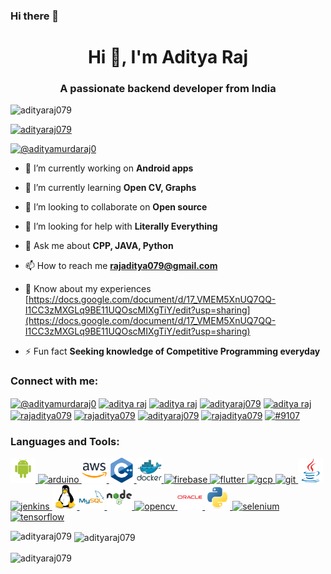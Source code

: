 ### Hi there 👋

<h1 align="center">Hi 👋, I'm Aditya Raj</h1>
<h3 align="center">A passionate backend developer from India</h3>

<p align="left"> <img src="https://komarev.com/ghpvc/?username=adityaraj079&label=Profile%20views&color=0e75b6&style=flat" alt="adityaraj079" /> </p>

<p align="left"> <a href="https://github.com/ryo-ma/github-profile-trophy"><img src="https://github-profile-trophy.vercel.app/?username=adityaraj079" alt="adityaraj079" /></a> </p>

<p align="left"> <a href="https://twitter.com/@adityamurdaraj0" target="blank"><img src="https://img.shields.io/twitter/follow/@adityamurdaraj0?logo=twitter&style=for-the-badge" alt="@adityamurdaraj0" /></a> </p>

- 🔭 I’m currently working on **Android apps**

- 🌱 I’m currently learning **Open CV, Graphs**

- 👯 I’m looking to collaborate on **Open source**

- 🤝 I’m looking for help with **Literally Everything**

- 💬 Ask me about **CPP, JAVA, Python**

- 📫 How to reach me **rajaditya079@gmail.com**

- 📄 Know about my experiences [https://docs.google.com/document/d/17_VMEM5XnUQ7QQ-I1CC3zMXGLq9BE11UQOscMIXgTiY/edit?usp=sharing](https://docs.google.com/document/d/17_VMEM5XnUQ7QQ-I1CC3zMXGLq9BE11UQOscMIXgTiY/edit?usp=sharing)

- ⚡ Fun fact **Seeking knowledge of Competitive Programming everyday**

<h3 align="left">Connect with me:</h3>
<p align="left">
<a href="https://twitter.com/@adityamurdaraj0" target="blank"><img align="center" src="https://cdn.jsdelivr.net/npm/simple-icons@3.0.1/icons/twitter.svg" alt="@adityamurdaraj0" height="30" width="40" /></a>
<a href="https://linkedin.com/in/aditya raj" target="blank"><img align="center" src="https://cdn.jsdelivr.net/npm/simple-icons@3.0.1/icons/linkedin.svg" alt="aditya raj" height="30" width="40" /></a>
<a href="https://stackoverflow.com/users/aditya raj" target="blank"><img align="center" src="https://cdn.jsdelivr.net/npm/simple-icons@3.0.1/icons/stackoverflow.svg" alt="aditya raj" height="30" width="40" /></a>
<a href="https://instagram.com/adityaraj079" target="blank"><img align="center" src="https://cdn.jsdelivr.net/npm/simple-icons@3.0.1/icons/instagram.svg" alt="adityaraj079" height="30" width="40" /></a>
<a href="https://www.youtube.com/c/aditya raj" target="blank"><img align="center" src="https://cdn.jsdelivr.net/npm/simple-icons@3.0.1/icons/youtube.svg" alt="aditya raj" height="30" width="40" /></a>
<a href="https://www.codechef.com/users/rajaditya079" target="blank"><img align="center" src="https://cdn.jsdelivr.net/npm/simple-icons@3.1.0/icons/codechef.svg" alt="rajaditya079" height="30" width="40" /></a>
<a href="https://www.hackerrank.com/rajaditya079" target="blank"><img align="center" src="https://cdn.jsdelivr.net/npm/simple-icons@3.0.1/icons/hackerrank.svg" alt="rajaditya079" height="30" width="40" /></a>
<a href="https://codeforces.com/profile/adityaraj079" target="blank"><img align="center" src="https://cdn.jsdelivr.net/npm/simple-icons@3.0.1/icons/codeforces.svg" alt="adityaraj079" height="30" width="40" /></a>
<a href="https://auth.geeksforgeeks.org/user/rajaditya079" target="blank"><img align="center" src="https://cdn.jsdelivr.net/npm/simple-icons@3.0.1/icons/geeksforgeeks.svg" alt="rajaditya079" height="30" width="40" /></a>
<a href="https://discord.gg/#9107" target="blank"><img align="center" src="https://cdn.jsdelivr.net/npm/simple-icons@3.0.1/icons/discord.svg" alt="#9107" height="30" width="40" /></a>
</p>

<h3 align="left">Languages and Tools:</h3>
<p align="left"> <a href="https://developer.android.com" target="_blank"> <img src="https://raw.githubusercontent.com/devicons/devicon/master/icons/android/android-original-wordmark.svg" alt="android" width="40" height="40"/> </a> <a href="https://www.arduino.cc/" target="_blank"> <img src="https://cdn.worldvectorlogo.com/logos/arduino-1.svg" alt="arduino" width="40" height="40"/> </a> <a href="https://aws.amazon.com" target="_blank"> <img src="https://raw.githubusercontent.com/devicons/devicon/master/icons/amazonwebservices/amazonwebservices-original-wordmark.svg" alt="aws" width="40" height="40"/> </a> <a href="https://www.w3schools.com/cpp/" target="_blank"> <img src="https://raw.githubusercontent.com/devicons/devicon/master/icons/cplusplus/cplusplus-original.svg" alt="cplusplus" width="40" height="40"/> </a> <a href="https://www.docker.com/" target="_blank"> <img src="https://raw.githubusercontent.com/devicons/devicon/master/icons/docker/docker-original-wordmark.svg" alt="docker" width="40" height="40"/> </a> <a href="https://firebase.google.com/" target="_blank"> <img src="https://www.vectorlogo.zone/logos/firebase/firebase-icon.svg" alt="firebase" width="40" height="40"/> </a> <a href="https://flutter.dev" target="_blank"> <img src="https://www.vectorlogo.zone/logos/flutterio/flutterio-icon.svg" alt="flutter" width="40" height="40"/> </a> <a href="https://cloud.google.com" target="_blank"> <img src="https://www.vectorlogo.zone/logos/google_cloud/google_cloud-icon.svg" alt="gcp" width="40" height="40"/> </a> <a href="https://git-scm.com/" target="_blank"> <img src="https://www.vectorlogo.zone/logos/git-scm/git-scm-icon.svg" alt="git" width="40" height="40"/> </a> <a href="https://www.java.com" target="_blank"> <img src="https://raw.githubusercontent.com/devicons/devicon/master/icons/java/java-original.svg" alt="java" width="40" height="40"/> </a> <a href="https://www.jenkins.io" target="_blank"> <img src="https://www.vectorlogo.zone/logos/jenkins/jenkins-icon.svg" alt="jenkins" width="40" height="40"/> </a> <a href="https://www.linux.org/" target="_blank"> <img src="https://raw.githubusercontent.com/devicons/devicon/master/icons/linux/linux-original.svg" alt="linux" width="40" height="40"/> </a> <a href="https://www.mysql.com/" target="_blank"> <img src="https://raw.githubusercontent.com/devicons/devicon/master/icons/mysql/mysql-original-wordmark.svg" alt="mysql" width="40" height="40"/> </a> <a href="https://nodejs.org" target="_blank"> <img src="https://raw.githubusercontent.com/devicons/devicon/master/icons/nodejs/nodejs-original-wordmark.svg" alt="nodejs" width="40" height="40"/> </a> <a href="https://opencv.org/" target="_blank"> <img src="https://www.vectorlogo.zone/logos/opencv/opencv-icon.svg" alt="opencv" width="40" height="40"/> </a> <a href="https://www.oracle.com/" target="_blank"> <img src="https://raw.githubusercontent.com/devicons/devicon/master/icons/oracle/oracle-original.svg" alt="oracle" width="40" height="40"/> </a> <a href="https://www.python.org" target="_blank"> <img src="https://raw.githubusercontent.com/devicons/devicon/master/icons/python/python-original.svg" alt="python" width="40" height="40"/> </a> <a href="https://www.selenium.dev" target="_blank"> <img src="https://raw.githubusercontent.com/detain/svg-logos/780f25886640cef088af994181646db2f6b1a3f8/svg/selenium-logo.svg" alt="selenium" width="40" height="40"/> </a> <a href="https://www.tensorflow.org" target="_blank"> <img src="https://www.vectorlogo.zone/logos/tensorflow/tensorflow-icon.svg" alt="tensorflow" width="40" height="40"/> </a> </p>

<p><img align="left" src="https://github-readme-stats.vercel.app/api/top-langs?username=adityaraj079&show_icons=true&locale=en&layout=compact" alt="adityaraj079" /></p>

<p>&nbsp;<img align="center" src="https://github-readme-stats.vercel.app/api?username=adityaraj079&show_icons=true&locale=en" alt="adityaraj079" /></p>

<p><img align="center" src="https://github-readme-streak-stats.herokuapp.com/?user=adityaraj079&" alt="adityaraj079" /></p>
